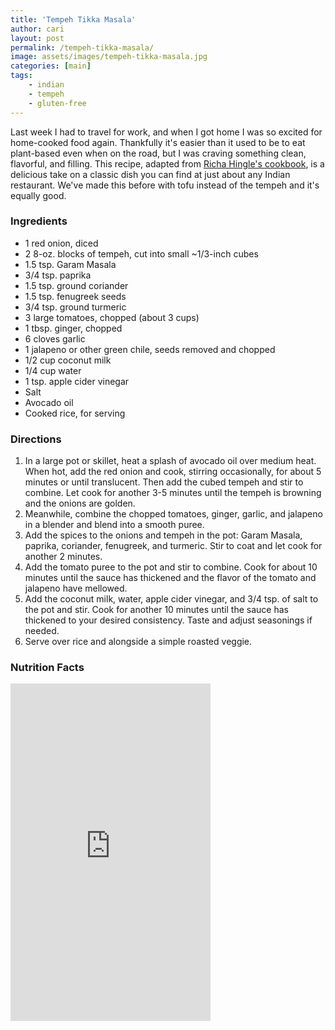 ```yaml
---
title: 'Tempeh Tikka Masala'
author: cari
layout: post
permalink: /tempeh-tikka-masala/
image: assets/images/tempeh-tikka-masala.jpg
categories: [main]
tags:
    - indian
    - tempeh
    - gluten-free
---
```


Last week I had to travel for work, and when I got home I was so excited for home-cooked food again. Thankfully it's easier than it used to be to eat plant-based even when on the road, but I was craving something clean, flavorful, and filling. This recipe, adapted from [Richa Hingle's cookbook](https://www.veganricha.com/vegan-richas-indian-kitchen-cookbook/), is a delicious take on a classic dish you can find at just about any Indian restaurant. We've made this before with tofu instead of the tempeh and it's equally good.

<h3> Ingredients </h3>

- 1 red onion, diced
- 2 8-oz. blocks of tempeh, cut into small ~1/3-inch cubes
- 1.5 tsp. Garam Masala
- 3/4 tsp. paprika
- 1.5 tsp. ground coriander
- 1.5 tsp. fenugreek seeds
- 3/4 tsp. ground turmeric
- 3 large tomatoes, chopped (about 3 cups)
- 1 tbsp. ginger, chopped
- 6 cloves garlic
- 1 jalapeno or other green chile, seeds removed and chopped
- 1/2 cup coconut milk
- 1/4 cup water
- 1 tsp. apple cider vinegar
- Salt
- Avocado oil
- Cooked rice, for serving

<h3> Directions </h3>

1. In a large pot or skillet, heat a splash of avocado oil over medium heat. When hot, add the red onion and cook, stirring occasionally, for about 5 minutes or until translucent. Then add the cubed tempeh and stir to combine. Let cook for another 3-5 minutes until the tempeh is browning and the onions are golden.
2. Meanwhile, combine the chopped tomatoes, ginger, garlic, and jalapeno in a blender and blend into a smooth puree.
3. Add the spices to the onions and tempeh in the pot: Garam Masala, paprika, coriander, fenugreek, and turmeric. Stir to coat and let cook for another 2 minutes.
4. Add the tomato puree to the pot and stir to combine. Cook for about 10 minutes until the sauce has thickened and the flavor of the tomato and jalapeno have mellowed.
5. Add the coconut milk, water, apple cider vinegar, and 3/4 tsp. of salt to the pot and stir. Cook for another 10 minutes until the sauce has thickened to your desired consistency. Taste and adjust seasonings if needed.
6. Serve over rice and alongside a simple roasted veggie.

<h3> Nutrition Facts </h3>

<iframe title="CRONOMETER.com" width="320" height="540" src="https://cronometer.com/facts.html?food=33943768&measure=96515480&labelType=AMERICAN_2016" frameborder="0"></iframe>
